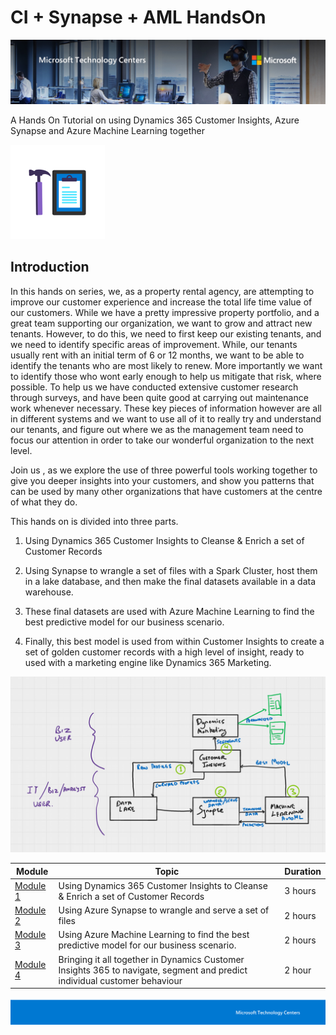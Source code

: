 # CI + Synapse + AML HandsOn

![MTC Header](./media0/media/image2.jpeg)

A Hands On Tutorial on using Dynamics 365 Customer Insights, Azure Synapse and Azure Machine Learning together

![Hands On Logo](./media0/media/image1.png)

## Introduction

In this hands on series, we, as a property rental agency, are attempting
to improve our customer experience and increase the total life time
value of our customers. While we have a pretty impressive property
portfolio, and a great team supporting our organization, we want to grow
and attract new tenants. However, to do this, we need to first keep our
existing tenants, and we need to identify specific areas of improvement.
While, our tenants usually rent with an initial term of 6 or 12 months,
we want to be able to identify the tenants who are most likely to renew.
More importantly we want to identify those who wont early enough to help
us mitigate that risk, where possible. To help us we have conducted
extensive customer research through surveys, and have been quite good at
carrying out maintenance work whenever necessary. These key pieces of
information however are all in different systems and we want to use all
of it to really try and understand our tenants, and figure out where we
as the management team need to focus our attention in order to take our
wonderful organization to the next level.

Join us , as we explore the use of three powerful tools working together
to give you deeper insights into your customers, and show you patterns
that can be used by many other organizations that have customers at the
centre of what they do.

This hands on is divided into three parts.

1.  Using Dynamics 365 Customer Insights to Cleanse & Enrich a set of
    Customer Records 

2.  Using Synapse to wrangle a set of files with a Spark Cluster, host
    them in a lake database, and then make the final datasets available
    in a data warehouse.

3.  These final datasets are used with Azure Machine Learning to find
    the best predictive model for our business scenario. 

4.  Finally, this best model is used from within Customer Insights to
    create a set of golden customer records with a high level of
    insight, ready to used with a marketing engine like Dynamics 365
    Marketing.


![Architecture](./media0/media/Ci%20synapse%20aml.png)


| Module | Topic | Duration |
|--------|--------------------------------|----|
|[Module 1](./Module1.md) |  Using Dynamics 365 Customer Insights to Cleanse & Enrich a set of Customer Records | 3 hours |
| [Module 2](./Module2.md) | Using Azure Synapse to wrangle and serve a set of files | 2 hours |
| [Module 3](./Module3.md) | Using Azure Machine Learning to find the best predictive model for our business scenario. | 2 hours |
| [Module 4](./Module4.md) | Bringing it all together in Dynamics Customer Insights 365 to navigate, segment and predict individual customer behaviour | 2 hour |

![Footer](./media0/media/image3.png)
